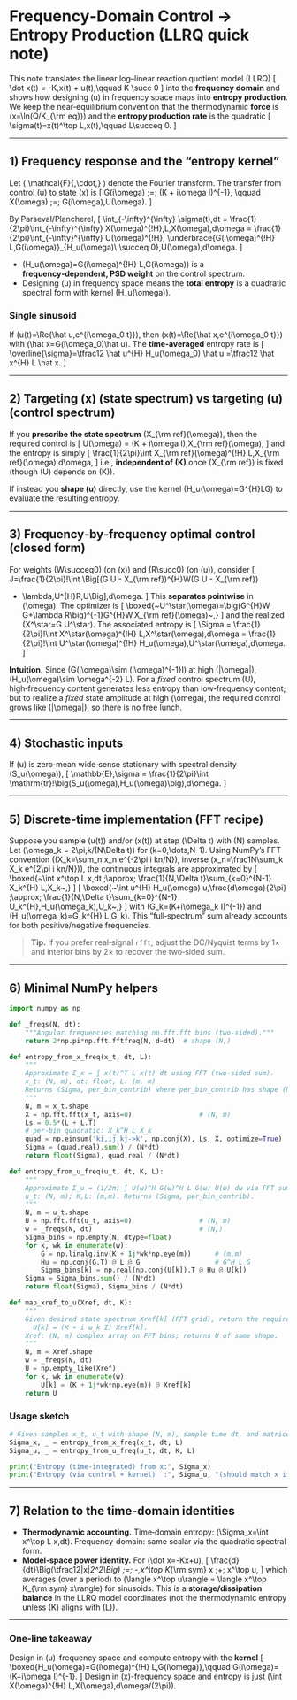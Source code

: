 # Frequency‑Domain Control → Entropy Production (LLRQ quick note)

This note translates the linear log–linear reaction quotient model (LLRQ)
\[
\dot x(t) = -K\,x(t) + u(t),\qquad K \succ 0
\]
into the **frequency domain** and shows how designing \(u\) in frequency space maps
into **entropy production**. We keep the near‑equilibrium convention that the
thermodynamic **force** is \(x=\ln(Q/K_{\rm eq})\) and the **entropy production rate**
is the quadratic
\[
\sigma(t)=x(t)^\top L\,x(t),\qquad L\succeq 0.
\]

---

## 1) Frequency response and the “entropy kernel”

Let \( \mathcal{F}\{\,\cdot\,\} \) denote the Fourier transform. The transfer from
control \(u\) to state \(x\) is
\[
G(i\omega) \;=\; (K + i\omega I)^{-1}, \qquad
X(\omega) \;=\; G(i\omega)\,U(\omega).
\]

By Parseval/Plancherel,
\[
\int_{-\infty}^{\infty} \sigma(t)\,dt
= \frac{1}{2\pi}\int_{-\infty}^{\infty} X(\omega)^{\!H}\,L\,X(\omega)\,d\omega
= \frac{1}{2\pi}\int_{-\infty}^{\infty} U(\omega)^{\!H}\,
\underbrace{G(i\omega)^{\!H} L\,G(i\omega)}_{H_u(\omega)\ \succeq 0}\,U(\omega)\,d\omega.
\]

- \(H_u(\omega)=G(i\omega)^{\!H} L\,G(i\omega)\) is a **frequency‑dependent, PSD weight** on the
  control spectrum.
- Designing \(u\) in frequency space means the **total entropy** is a quadratic spectral
  form with kernel \(H_u(\omega)\).

### Single sinusoid
If \(u(t)=\Re\{\hat u\,e^{i\omega_0 t}\}\), then \(x(t)=\Re\{\hat x\,e^{i\omega_0 t}\}\) with
\(\hat x=G(i\omega_0)\hat u\). The **time‑averaged** entropy rate is
\[
\overline{\sigma}=\tfrac12 \hat u^{H} H_u(\omega_0) \hat u
=\tfrac12 \hat x^{H} L \hat x.
\]

---

## 2) Targeting \(x\) (state spectrum) vs targeting \(u\) (control spectrum)

If you **prescribe the state spectrum** \(X_{\rm ref}(\omega)\), then the required control is
\[
U(\omega) = (K + i\omega I)\,X_{\rm ref}(\omega),
\]
and the entropy is simply
\[
\frac{1}{2\pi}\int X_{\rm ref}(\omega)^{\!H} L\,X_{\rm ref}(\omega)\,d\omega,
\]
i.e., **independent of \(K\)** once \(X_{\rm ref}\) is fixed (though \(U\) depends on \(K\)).

If instead you **shape \(u\)** directly, use the kernel \(H_u(\omega)=G^{H}LG\) to evaluate the
resulting entropy.

---

## 3) Frequency‑by‑frequency optimal control (closed form)

For weights \(W\succeq0\) (on \(x\)) and \(R\succ0\) (on \(u\)), consider
\[
J=\frac{1}{2\pi}\!\int \Big[(G U - X_{\rm ref})^{H}W(G U - X_{\rm ref})
 + \lambda\,U^{H}R\,U\Big]\,d\omega.
\]
This **separates pointwise** in \(\omega\). The optimizer is
\[
\boxed{~U^\star(\omega)=\big(G^{H}W G+\lambda R\big)^{-1}G^{H}W\,X_{\rm ref}(\omega)~,}
\]
and the realized \(X^\star=G U^\star\). The associated entropy is
\[
\Sigma = \frac{1}{2\pi}\!\int X^\star(\omega)^{\!H} L\,X^\star(\omega)\,d\omega
= \frac{1}{2\pi}\!\int U^\star(\omega)^{\!H} H_u(\omega)\,U^\star(\omega)\,d\omega.
\]

**Intuition.** Since \(G(i\omega)\sim (i\omega)^{-1}I\) at high \(|\omega|\),
\(H_u(\omega)\sim \omega^{-2} L\). For a *fixed* control spectrum \(U\), high‑frequency content
generates less entropy than low‑frequency content; but to realize a *fixed* state amplitude
at high \(\omega\), the required control grows like \(|\omega|\), so there is no free lunch.

---

## 4) Stochastic inputs

If \(u\) is zero‑mean wide‑sense stationary with spectral density \(S_u(\omega)\),
\[
\mathbb{E}\,\sigma
= \frac{1}{2\pi}\int \mathrm{tr}\!\big(S_u(\omega)\,H_u(\omega)\big)\,d\omega.
\]

---

## 5) Discrete‑time implementation (FFT recipe)

Suppose you sample \(u(t)\) and/or \(x(t)\) at step \(\Delta t\) with \(N\) samples. Let
\(\omega_k = 2\pi\,k/(N\Delta t)\) for \(k=0,\dots,N-1\). Using NumPy’s FFT convention
(\(X_k=\sum_n x_n e^{-2\pi i kn/N}\), inverse \(x_n=\frac1N\sum_k X_k e^{2\pi i kn/N}\)),
the continuous integrals are approximated by
\[
\boxed{~\int x^\top L x\,dt \;\approx\; \frac{1}{N\,\Delta t}\sum_{k=0}^{N-1} X_k^{H} L\,X_k~,}
\]
\[
\boxed{~\int u^{H} H_u(\omega) u\,\frac{d\omega}{2\pi}
\;\approx\; \frac{1}{N\,\Delta t}\sum_{k=0}^{N-1} U_k^{H}\,H_u(\omega_k)\,U_k~,}
\]
with \(G_k=(K+i\omega_k I)^{-1}\) and \(H_u(\omega_k)=G_k^{H} L G_k\). This “full‑spectrum”
sum already accounts for both positive/negative frequencies.

> **Tip.** If you prefer real‑signal `rfft`, adjust the DC/Nyquist terms by 1× and
> interior bins by 2× to recover the two‑sided sum.

---

## 6) Minimal NumPy helpers

```python
import numpy as np

def _freqs(N, dt):
    """Angular frequencies matching np.fft.fft bins (two-sided)."""
    return 2*np.pi*np.fft.fftfreq(N, d=dt)  # shape (N,)

def entropy_from_x_freq(x_t, dt, L):
    """
    Approximate Σ_x = ∫ x(t)^T L x(t) dt using FFT (two-sided sum).
    x_t: (N, m), dt: float, L: (m, m)
    Returns (Sigma, per_bin_contrib) where per_bin_contrib has shape (N,).
    """
    N, m = x_t.shape
    X = np.fft.fft(x_t, axis=0)                 # (N, m)
    Ls = 0.5*(L + L.T)
    # per-bin quadratic: X_k^H L X_k
    quad = np.einsum('ki,ij,kj->k', np.conj(X), Ls, X, optimize=True)
    Sigma = (quad.real).sum() / (N*dt)
    return float(Sigma), quad.real / (N*dt)

def entropy_from_u_freq(u_t, dt, K, L):
    """
    Approximate Σ_u = (1/2π) ∫ U(ω)^H G(ω)^H L G(ω) U(ω) dω via FFT sum.
    u_t: (N, m); K,L: (m,m). Returns (Sigma, per_bin_contrib).
    """
    N, m = u_t.shape
    U = np.fft.fft(u_t, axis=0)                 # (N, m)
    w = _freqs(N, dt)                           # (N,)
    Sigma_bins = np.empty(N, dtype=float)
    for k, wk in enumerate(w):
        G = np.linalg.inv(K + 1j*wk*np.eye(m))      # (m,m)
        Hu = np.conj(G.T) @ L @ G                   # G^H L G
        Sigma_bins[k] = np.real(np.conj(U[k]).T @ Hu @ U[k])
    Sigma = Sigma_bins.sum() / (N*dt)
    return float(Sigma), Sigma_bins / (N*dt)

def map_xref_to_u(Xref, dt, K):
    """
    Given desired state spectrum Xref[k] (FFT grid), return the required control spectrum:
      U[k] = (K + i ω_k I) Xref[k].
    Xref: (N, m) complex array on FFT bins; returns U of same shape.
    """
    N, m = Xref.shape
    w = _freqs(N, dt)
    U = np.empty_like(Xref)
    for k, wk in enumerate(w):
        U[k] = (K + 1j*wk*np.eye(m)) @ Xref[k]
    return U
```

### Usage sketch
```python
# Given samples x_t, u_t with shape (N, m), sample time dt, and matrices K, L:
Sigma_x, _ = entropy_from_x_freq(x_t, dt, L)
Sigma_u, _ = entropy_from_u_freq(u_t, dt, K, L)

print("Entropy (time-integrated) from x:", Sigma_x)
print("Entropy (via control + kernel)  :", Sigma_u, "(should match x if model holds)")
```

---

## 7) Relation to the time‑domain identities

- **Thermodynamic accounting.** Time‑domain entropy: \(\Sigma_x=\int x^\top L x\,dt\).
  Frequency‑domain: same scalar via the quadratic spectral form.
- **Model‑space power identity.** For \(\dot x=-Kx+u\),
  \[
  \frac{d}{dt}\Big(\tfrac12\|x\|_2^2\Big) \;=\; -\,x^\top K_{\rm sym} x \;+\; x^\top u,
  \]
  which averages (over a period) to \(\langle x^\top u\rangle = \langle x^\top K_{\rm sym} x\rangle\)
  for sinusoids. This is a **storage/dissipation balance** in the LLRQ model coordinates
  (not the thermodynamic entropy unless \(K\) aligns with \(L\)).

---

### One‑line takeaway
Design in \(u\)-frequency space and compute entropy with the **kernel**
\[
\boxed{H_u(\omega)=G(i\omega)^{\!H} L\,G(i\omega)},\qquad G(i\omega)=(K+i\omega I)^{-1}.
\]
Design in \(x\)-frequency space and entropy is just \(\int X(\omega)^{\!H} L\,X(\omega)\,d\omega/(2\pi)\).

